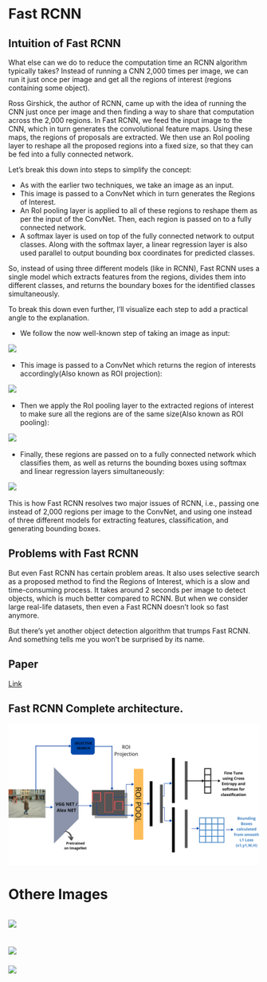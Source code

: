 # Fast RCNN

## Intuition of Fast RCNN
What else can we do to reduce the computation time an RCNN algorithm typically takes? Instead of running a CNN 2,000 times per image, we can run it just once per image and get all the regions of interest (regions containing some object).

Ross Girshick, the author of RCNN, came up with the idea of running the CNN just once per image and then finding a way to share that computation across the 2,000 regions. In Fast RCNN, we feed the input image to the CNN, which in turn generates the convolutional feature maps. Using these maps, the regions of proposals are extracted. We then use an RoI pooling layer to reshape all the proposed regions into a fixed size, so that they can be fed into a fully connected network.

Let’s break this down into steps to simplify the concept:

- As with the earlier two techniques, we take an image as an input.
- This image is passed to a ConvNet which in turn generates the Regions of Interest.
- An RoI pooling layer is applied to all of these regions to reshape them as per the input of the ConvNet. Then, each region is passed on to a fully connected network.
- A softmax layer is used on top of the fully connected network to output classes. Along with the softmax layer, a linear regression layer is also used parallel to output bounding box coordinates for predicted classes.

So, instead of using three different models (like in RCNN), Fast RCNN uses a single model which extracts features from the regions, divides them into different classes, and returns the boundary boxes for the identified classes simultaneously.

To break this down even further, I’ll visualize each step to add a practical angle to the explanation.

- We follow the now well-known step of taking an image as input:


![](https://raw.githubusercontent.com/entbappy/Branching-tutorial/master/fast-rcnn/image-10.png)

- This image is passed to a ConvNet which returns the region of interests accordingly(Also known as ROI projection):

![](https://raw.githubusercontent.com/entbappy/Branching-tutorial/master/fast-rcnn/image-11.png)

- Then we apply the RoI pooling layer to the extracted regions of interest to make sure all the regions are of the same size(Also known as ROI pooling):

![](https://raw.githubusercontent.com/entbappy/Branching-tutorial/master/fast-rcnn/image-14.png)

- Finally, these regions are passed on to a fully connected network which classifies them, as well as returns the bounding boxes using softmax and linear regression layers simultaneously:

![](https://raw.githubusercontent.com/entbappy/Branching-tutorial/master/fast-rcnn/image-13.png)

This is how Fast RCNN resolves two major issues of RCNN, i.e., passing one instead of 2,000 regions per image to the ConvNet, and using one instead of three different models for extracting features, classification, and generating bounding boxes.


## Problems with Fast RCNN
But even Fast RCNN has certain problem areas. It also uses selective search as a proposed method to find the Regions of Interest, which is a slow and time-consuming process. It takes around 2 seconds per image to detect objects, which is much better compared to RCNN. But when we consider large real-life datasets, then even a Fast RCNN doesn’t look so fast anymore.

But there’s yet another object detection algorithm that trumps Fast RCNN. And something tells me you won’t be surprised by its name.

## Paper
[Link](https://arxiv.org/pdf/1504.08083.pdf)

## Fast RCNN Complete architecture.
![Complete architecture](image.png)

# Othere Images
![](https://miro.medium.com/v2/resize:fit:828/format:webp/1*jYDMaYeH-TrcoofDqCdxug.jpeg)
---
![](https://miro.medium.com/v2/resize:fit:828/format:webp/1*P99SvHcojXFv2LtgyiDQYQ.jpeg)
---
![](https://miro.medium.com/v2/resize:fit:640/format:webp/1*qhN4EKjJO1hxKfpADOkcaw.png)
